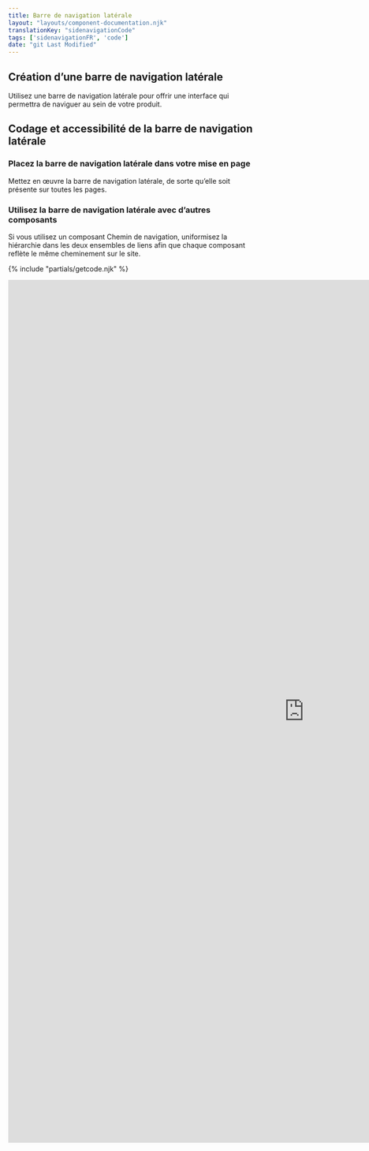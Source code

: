 ```yaml
---
title: Barre de navigation latérale
layout: "layouts/component-documentation.njk"
translationKey: "sidenavigationCode"
tags: ['sidenavigationFR', 'code']
date: "git Last Modified"
---
```


## Création d’une barre de navigation latérale

Utilisez une barre de navigation latérale pour offrir une interface qui permettra de naviguer au sein de votre produit.

## Codage et accessibilité de la barre de navigation latérale

### Placez la barre de navigation latérale dans votre mise en page

Mettez en œuvre la barre de navigation latérale, de sorte qu’elle soit présente sur toutes les pages.

### Utilisez la barre de navigation latérale avec d’autres composants

Si vous utilisez un composant Chemin de navigation, uniformisez la hiérarchie dans les deux ensembles de liens afin que chaque composant reflète le même cheminement sur le site.

{% include "partials/getcode.njk" %}

<div class="iframe-container">
  <iframe
    title="Survol des propriétés et des évènements relatifs à gcds-side-nav."
    src="https://cds-snc.github.io/gcds-components/iframe.html?viewMode=docs&singleStory=true&id=components-side-navigation--events-properties"
    width="1200"
    height="1750"
    style="display: block; margin: 0 auto;"
    frameBorder="0"
    allow="clipboard-write"
  ></iframe>
</div>

